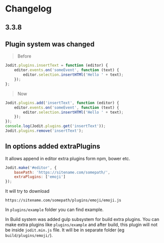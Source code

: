 # Changelog

## 3.3.8

Plugin system was changed
--------
> Before
```javascript
Jodit.plugins.insertText = function (editor) {
    editor.events.on('someEvent', function (text) {
        editor.selection.insertHTMl('Hello ' + text);
    });
};
```
> Now
```javascript
Jodit.plugins.add('insertText', function (editor) {
    editor.events.on('someEvent', function (text) {
        editor.selection.insertHTMl('Hello ' + text);
    });
});
console.log(Jodit.plugins.get('insertText'));
Jodit.plugins.remove('insertText');
```

In options added extraPlugins
-------
It allows append in editor extra plugins form npm, bower etc.
```javascript
Jodit.make('#editor', {
	basePath: 'https://sitename.com/somepath/',
	extraPlugins: ['emoji']
});
```
It will try to download
```
https://sitename.com/somepath/plugins/emoji/emoji.js
```
In `plugins/example` folder you can find example.

In Build system was added gulp subsystem for build extra plugins.
You can make extra plugins like `plugins/example` and after build, this plugin will not
be inside `jodit.min.js` file. It will be in separate folder (eg `build/plugins/emoji/`).
